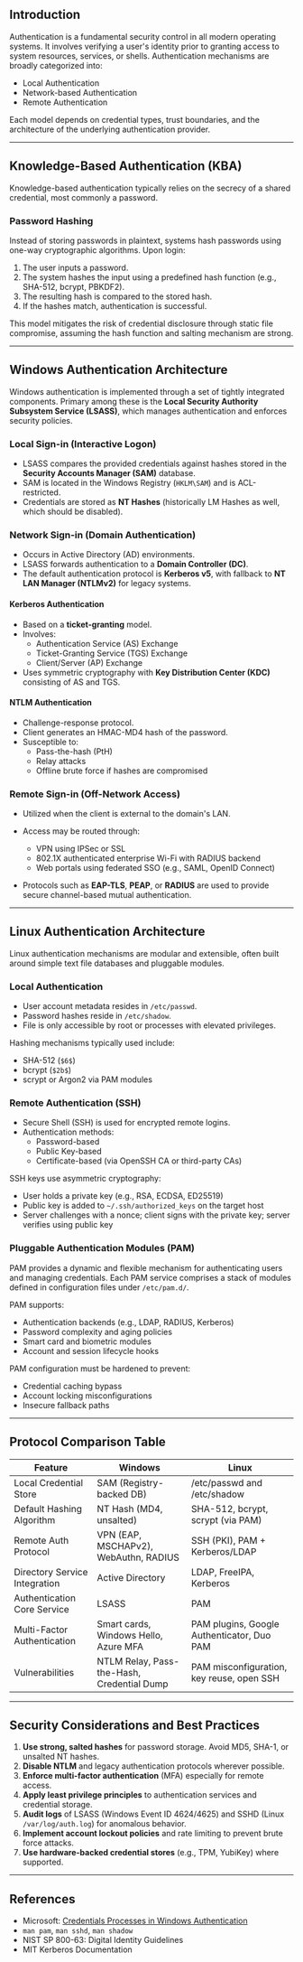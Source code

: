 ## Introduction

Authentication is a fundamental security control in all modern operating systems. It involves verifying a user's identity prior to granting access to system resources, services, or shells. Authentication mechanisms are broadly categorized into:

- Local Authentication
- Network-based Authentication
- Remote Authentication

Each model depends on credential types, trust boundaries, and the architecture of the underlying authentication provider.

---

## Knowledge-Based Authentication (KBA)

Knowledge-based authentication typically relies on the secrecy of a shared credential, most commonly a password.

### Password Hashing

Instead of storing passwords in plaintext, systems hash passwords using one-way cryptographic algorithms. Upon login:

1. The user inputs a password.
2. The system hashes the input using a predefined hash function (e.g., SHA-512, bcrypt, PBKDF2).
3. The resulting hash is compared to the stored hash.
4. If the hashes match, authentication is successful.

This model mitigates the risk of credential disclosure through static file compromise, assuming the hash function and salting mechanism are strong.

---

## Windows Authentication Architecture

Windows authentication is implemented through a set of tightly integrated components. Primary among these is the **Local Security Authority Subsystem Service (LSASS)**, which manages authentication and enforces security policies.

### Local Sign-in (Interactive Logon)

- LSASS compares the provided credentials against hashes stored in the **Security Accounts Manager (SAM)** database.
- SAM is located in the Windows Registry (`HKLM\SAM`) and is ACL-restricted.
- Credentials are stored as **NT Hashes** (historically LM Hashes as well, which should be disabled).

### Network Sign-in (Domain Authentication)

- Occurs in Active Directory (AD) environments.
- LSASS forwards authentication to a **Domain Controller (DC)**.
- The default authentication protocol is **Kerberos v5**, with fallback to **NT LAN Manager (NTLMv2)** for legacy systems.

#### Kerberos Authentication

- Based on a **ticket-granting** model.
- Involves:
  - Authentication Service (AS) Exchange
  - Ticket-Granting Service (TGS) Exchange
  - Client/Server (AP) Exchange
- Uses symmetric cryptography with **Key Distribution Center (KDC)** consisting of AS and TGS.

#### NTLM Authentication

- Challenge-response protocol.
- Client generates an HMAC-MD4 hash of the password.
- Susceptible to:
  - Pass-the-hash (PtH)
  - Relay attacks
  - Offline brute force if hashes are compromised

### Remote Sign-in (Off-Network Access)

- Utilized when the client is external to the domain's LAN.
- Access may be routed through:
  - VPN using IPSec or SSL
  - 802.1X authenticated enterprise Wi-Fi with RADIUS backend
  - Web portals using federated SSO (e.g., SAML, OpenID Connect)

- Protocols such as **EAP-TLS**, **PEAP**, or **RADIUS** are used to provide secure channel-based mutual authentication.

---

## Linux Authentication Architecture

Linux authentication mechanisms are modular and extensible, often built around simple text file databases and pluggable modules.

### Local Authentication

- User account metadata resides in `/etc/passwd`.
- Password hashes reside in `/etc/shadow`.
- File is only accessible by root or processes with elevated privileges.

Hashing mechanisms typically used include:

- SHA-512 (`$6$`)
- bcrypt (`$2b$`)
- scrypt or Argon2 via PAM modules

### Remote Authentication (SSH)

- Secure Shell (SSH) is used for encrypted remote logins.
- Authentication methods:
  - Password-based
  - Public Key-based
  - Certificate-based (via OpenSSH CA or third-party CAs)

SSH keys use asymmetric cryptography:

- User holds a private key (e.g., RSA, ECDSA, ED25519)
- Public key is added to `~/.ssh/authorized_keys` on the target host
- Server challenges with a nonce; client signs with the private key; server verifies using public key

### Pluggable Authentication Modules (PAM)

PAM provides a dynamic and flexible mechanism for authenticating users and managing credentials. Each PAM service comprises a stack of modules defined in configuration files under `/etc/pam.d/`.

PAM supports:

- Authentication backends (e.g., LDAP, RADIUS, Kerberos)
- Password complexity and aging policies
- Smart card and biometric modules
- Account and session lifecycle hooks

PAM configuration must be hardened to prevent:

- Credential caching bypass
- Account locking misconfigurations
- Insecure fallback paths

---

## Protocol Comparison Table

| Feature                         | Windows                                   | Linux                                       |
|----------------------------------|--------------------------------------------|----------------------------------------------|
| Local Credential Store          | SAM (Registry-backed DB)                  | /etc/passwd and /etc/shadow                 |
| Default Hashing Algorithm       | NT Hash (MD4, unsalted)                   | SHA-512, bcrypt, scrypt (via PAM)           |
| Remote Auth Protocol            | VPN (EAP, MSCHAPv2), WebAuthn, RADIUS     | SSH (PKI), PAM + Kerberos/LDAP              |
| Directory Service Integration   | Active Directory                          | LDAP, FreeIPA, Kerberos                     |
| Authentication Core Service     | LSASS                                     | PAM                                         |
| Multi-Factor Authentication     | Smart cards, Windows Hello, Azure MFA     | PAM plugins, Google Authenticator, Duo PAM  |
| Vulnerabilities                 | NTLM Relay, Pass-the-Hash, Credential Dump | PAM misconfiguration, key reuse, open SSH   |

---

## Security Considerations and Best Practices

1. **Use strong, salted hashes** for password storage. Avoid MD5, SHA-1, or unsalted NT hashes.
2. **Disable NTLM** and legacy authentication protocols wherever possible.
3. **Enforce multi-factor authentication** (MFA) especially for remote access.
4. **Apply least privilege principles** to authentication services and credential storage.
5. **Audit logs** of LSASS (Windows Event ID 4624/4625) and SSHD (Linux `/var/log/auth.log`) for anomalous behavior.
6. **Implement account lockout policies** and rate limiting to prevent brute force attacks.
7. **Use hardware-backed credential stores** (e.g., TPM, YubiKey) where supported.

---

## References

- Microsoft: [Credentials Processes in Windows Authentication](https://docs.microsoft.com/en-us/windows-server/security/windows-authentication/credentials-processes-in-windows-authentication)
- `man pam`, `man sshd`, `man shadow`
- NIST SP 800-63: Digital Identity Guidelines
- MIT Kerberos Documentation
